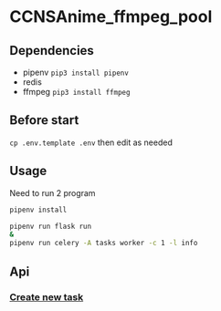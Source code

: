 # CCNSAnime_ffmpeg_pool

## Dependencies
* pipenv
`pip3 install pipenv`
* redis
* ffmpeg
`pip3 install ffmpeg`

## Before start
`cp .env.template .env`
then edit as needed
## Usage
Need to run 2 program
```bash
pipenv install

pipenv run flask run
&
pipenv run celery -A tasks worker -c 1 -l info
```

## Api
### [Create new task](Document/anime_api.md#create-new-task)

